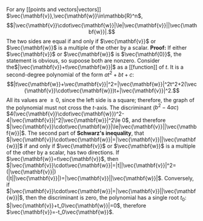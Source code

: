 For any [[points and vectors|vectors]] $\vec{\mathbf{v}},\vec{\mathbf{w}}\in\mathbb{R}^n$, $$|\vec{\mathbf{v}}\cdot\vec{\mathbf{w}}|\le|\vec{\mathbf{v}}||\vec{\mathbf{w}}|.$$
The two sides are equal if and only if $\vec{\mathbf{v}}$ or $\vec{\mathbf{w}}$ is a multiple of the other by a scalar.
	**Proof:** If either $\vec{\mathbf{v}}$ or $\vec{\mathbf{w}}$ is $\vec{\mathbf{0}}$, the statement is obvious, so supoose both are nonzero. Consider the$|\vec{\mathbf{v}}+t\vec{\mathbf{w}}|$ as a [[function]] of $t$. It is a second-degree polynomial of the form $at^2+bt+c$: $$|t\vec{\mathbf{w}}+\vec{\mathbf{v}}|^2=|\vec{\mathbf{w}}|^2t^2+2(\vec{\mathbf{v}}\cdot\vec{\mathbf{w}})t+|\vec{\mathbf{v}}|^2.$$
	All its values are $\ge 0$, since the left side is a square; therefore, the graph of the polynomial must not cross the $t$-axis. The discriminant ($b^2-4ac$) $4(\vec{\mathbf{v}}\cdot\vec{\mathbf{w}})^2-4|\vec{\mathbf{v}}|^2|\vec{\mathbf{w}}|^2\le 0$, and therefore $|\vec{\mathbf{v}}\cdot\vec{\mathbf{w}}|\le|\vec{\mathbf{v}}||\vec{\mathbf{w}}|$.
	The second part of **Schwarz's inequality**, that $|\vec{\mathbf{v}}\cdot\vec{\mathbf{w}}|=|\vec{\mathbf{v}}||\vec{\mathbf{w}}|$ if and only if  $\vec{\mathbf{v}}$ or $\vec{\mathbf{w}}$ is a multiple of the other by a scalar, has two directions. 
	If $\vec{\mathbf{w}}=t\vec{\mathbf{v}}$, then $|\vec{\mathbf{v}}\cdot\vec{\mathbf{w}}|=|t||\vec{\mathbf{v}}|^2=(|\vec{\mathbf{v}}|)(|t||\vec{\mathbf{v}}|)=|\vec{\mathbf{v}}||\vec{\mathbf{w}}|$.
	Conversely, if $|\vec{\mathbf{v}}\cdot\vec{\mathbf{w}}|=|\vec{\mathbf{v}}||\vec{\mathbf{w}}|$, then the discriminant is zero, the polynomial has a single root $t_0$: $|\vec{\mathbf{v}}+t_0\vec{\mathbf{w}}|=0$, therefore $\vec{\mathbf{v}}=-t_0\vec{\mathbf{w}}$.
